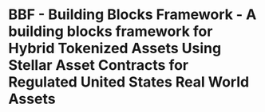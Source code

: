 # BBF - Building Blocks Framework - A building blocks framework for Hybrid Tokenized Assets Using Stellar Asset Contracts for Regulated United States Real World Assets

